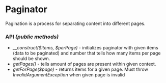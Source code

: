 # Paginator

Pagination is a process for separating content into different pages.

### API *(public methods)*
* *__construct($items, $perPage)* - initializes paginator with given items (data to be paginated) and number that tells how many items per page should be shown.
* *getPages()* - tells amount of pages are present within given context.
* *getForPage($page)* - returns items for a given page. Must throw *InvalidArgumentException* when given page is invalid